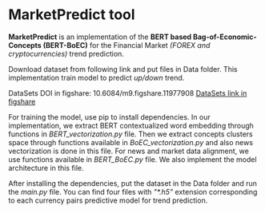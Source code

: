 # MarketPredict tool
**MarketPredict** is an implementation of the **BERT based Bag-of-Economic-Concepts (BERT-BoEC)** for the Financial Market _(FOREX and cryptocurrencies)_ trend prediction.

Download dataset from following link and put files in Data folder.
This implementation train model to predict _up/down_ trend. 

DataSets DOI in figshare: 10.6084/m9.figshare.11977908
[DataSets link in figshare](https://figshare.com/s/7257c70ba9e726093026)

For training the model, use pip to install dependencies. In our implementation, we extract BERT contextualized word embedding through functions in _BERT_vectorization.py_ file. Then we extract concepts clusters space through functions available in _BoEC_vectorization.py_ and also news vectorization is done in this file.  For news and market data alignment, we use functions available in _BERT_BoEC.py_ file. We also implement the model architecture in this file. 

After installing the dependencies, put the dataset in the Data folder and run the _main.py_ file. You can find four files with _"*.h5"_ extension corresponding to each currency pairs predictive model for trend prediction. 
